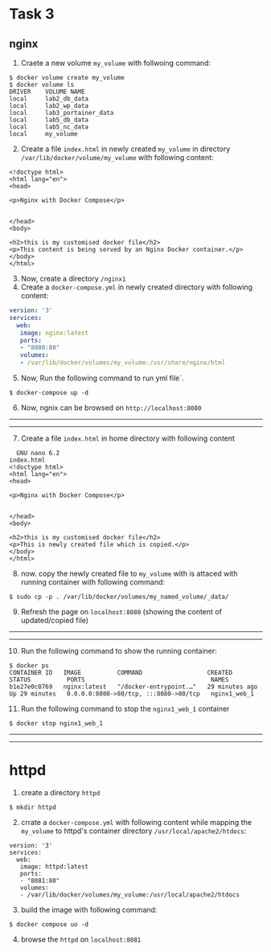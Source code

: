 # Task 3

## nginx
1.  Craete a new volume `my_volume` with follwoing command:
```console
$ docker volume create my_volume
$ docker volume ls
DRIVER    VOLUME NAME
local     lab2_db_data
local     lab2_wp_data
local     lab3_portainer_data
local     lab5_db_data
local     lab5_nc_data
local     my_volume
```
2.  Create a file `index.html` in newly created `my_volume` in directory `/var/lib/docker/volume/my_volume` with following content:
```console
<!doctype html>
<html lang="en">
<head>

<p>Nginx with Docker Compose</p>


</head>
<body>

<h2>this is my customised docker file</h2>
<p>This content is being served by an Nginx Docker container.</p>
</body>
</html>
```
3.  Now, create a directory `/nginx1`
4.  Create a `docker-compose.yml` in newly created directory with following content:
```yml
version: '3'
services:
  web:
   image: nginx:latest
   ports:
   - "8080:80"
   volumes:
   - /var/lib/docker/volumes/my_volume:/usr/share/nginx/html
```

5.  Now, Run the following command to run yml file`.
```console
$ docker-compose up -d
```
6.  Now, ngnix can be browsed on  `http://localhost:8080`
____________________________________________________________________________________________
____________________________________________________________________________________________
7. Create a file `index.html` in home directory with following content
```console
  GNU nano 6.2                                                      index.html                                                               
<!doctype html>
<html lang="en">
<head>

<p>Nginx with Docker Compose</p>


</head>
<body>

<h2>this is my customised docker file</h2>
<p>This is newly created file which is copied.</p>
</body>
</html>
```
8.  now. copy the newly created file to `my_volume` with is attaced with running container with following command:
```console
$ sudo cp -p . /var/lib/docker/volumes/my_named_volume/_data/
```
9. Refresh the page on `localhost:8080`
(showing the content of updated/copied file)
_______________________________________________________________________________________________________________________
_______________________________________________________________________________________________________________________
10. Run the following command to show the running container:
```console
$ docker ps
CONTAINER ID   IMAGE          COMMAND                  CREATED          STATUS          PORTS                                   NAMES
b1e27e0c0769   nginx:latest   "/docker-entrypoint.…"   29 minutes ago   Up 29 minutes   0.0.0.0:8080->80/tcp, :::8080->80/tcp   nginx1_web_1
```
11. Run the following command to stop the `nginx1_web_1` container
```console
$ docker stop nginx1_web_1
```
________________________________________________________________________________________________________________________
________________________________________________________________________________________________________________________
# httpd

1. create a directory `httpd`
```console
$ mkdir httpd
```
2. crrate a `docker-compose.yml` with following content while mapping the `my_volume` to httpd's container directory `/usr/local/apache2/htdocs`:
```console
version: '3'
services:
  web:
   image: httpd:latest
   ports:
   - "8081:80"
   volumes:
   - /var/lib/docker/volumes/my_volume:/usr/local/apache2/htdocs
```
3. build the image with following command:
```console
$ docker compose uo -d
```
4. browse the `httpd` on `localhost:8081`
